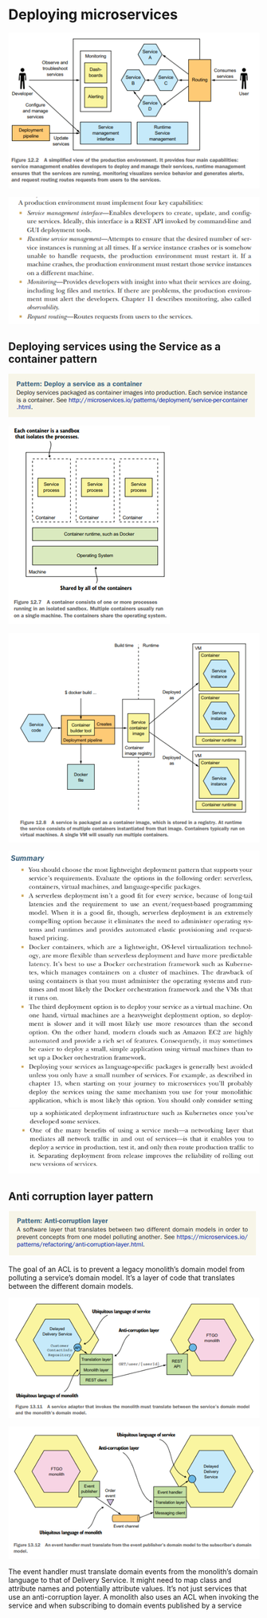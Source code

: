 # Deploying microservices

![img_217.png](images/img_217.png)

![img_218.png](images/img_218.png)

## Deploying services using the Service as a container pattern

![img_219.png](images/img_219.png)

![img_220.png](images/img_220.png)

![img_221.png](images/img_221.png)

![img_222.png](images/img_222.png)
![img_223.png](images/img_223.png)

## Anti corruption layer pattern

![img_224.png](images/img_224.png)

The goal of an ACL is to prevent a legacy monolith’s domain model from polluting a service’s domain model. It’s a layer
of code that translates between the different domain models.

![img_225.png](images/img_225.png)

![img_226.png](images/img_226.png)

The event handler must translate domain events from the monolith’s domain language to that of Delivery Service. It might
need to map class and attribute names and potentially attribute values. It’s not just services that use an
anti-corruption layer. A monolith also uses an ACL when invoking the service and when subscribing to domain events
published by a service
